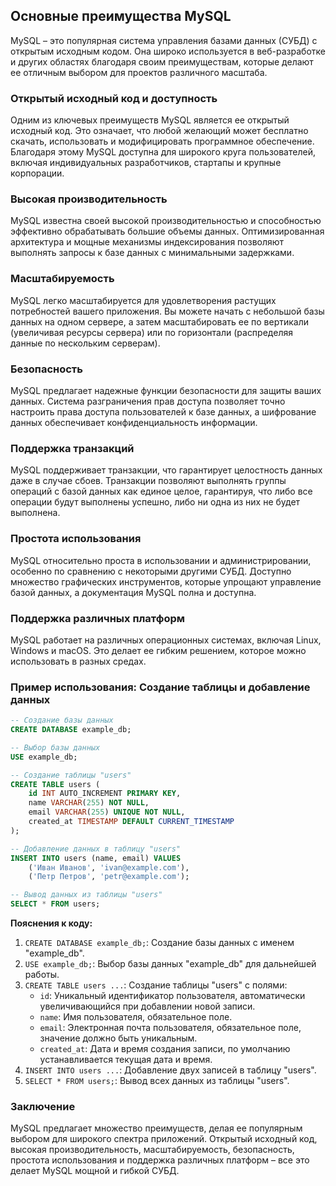 ## Основные преимущества MySQL

MySQL – это популярная система управления базами данных (СУБД) с открытым исходным кодом. Она широко используется в веб-разработке и других областях благодаря своим преимуществам, которые делают ее отличным выбором для проектов различного масштаба.

### Открытый исходный код и доступность

Одним из ключевых преимуществ MySQL является ее открытый исходный код. Это означает, что любой желающий может бесплатно скачать, использовать и модифицировать программное обеспечение. Благодаря этому MySQL доступна для широкого круга пользователей, включая индивидуальных разработчиков, стартапы и крупные корпорации.

### Высокая производительность

MySQL известна своей высокой производительностью и способностью эффективно обрабатывать большие объемы данных. Оптимизированная архитектура и мощные механизмы индексирования позволяют выполнять запросы к базе данных с минимальными задержками.

### Масштабируемость

MySQL легко масштабируется для удовлетворения растущих потребностей вашего приложения. Вы можете начать с небольшой базы данных на одном сервере, а затем масштабировать ее по вертикали (увеличивая ресурсы сервера) или по горизонтали (распределяя данные по нескольким серверам).

### Безопасность

MySQL предлагает надежные функции безопасности для защиты ваших данных. Система разграничения прав доступа позволяет точно настроить права доступа пользователей к базе данных, а шифрование данных обеспечивает конфиденциальность информации.

### Поддержка транзакций

MySQL поддерживает транзакции, что гарантирует целостность данных даже в случае сбоев. Транзакции позволяют выполнять группы операций с базой данных как единое целое, гарантируя, что либо все операции будут выполнены успешно, либо ни одна из них не будет выполнена.

### Простота использования

MySQL относительно проста в использовании и администрировании, особенно по сравнению с некоторыми другими СУБД. Доступно множество графических инструментов, которые упрощают управление базой данных, а документация MySQL полна и доступна.

### Поддержка различных платформ

MySQL работает на различных операционных системах, включая Linux, Windows и macOS. Это делает ее гибким решением, которое можно использовать в разных средах.

### Пример использования: Создание таблицы и добавление данных

```sql
-- Создание базы данных
CREATE DATABASE example_db;

-- Выбор базы данных
USE example_db;

-- Создание таблицы "users"
CREATE TABLE users (
    id INT AUTO_INCREMENT PRIMARY KEY,
    name VARCHAR(255) NOT NULL,
    email VARCHAR(255) UNIQUE NOT NULL,
    created_at TIMESTAMP DEFAULT CURRENT_TIMESTAMP
);

-- Добавление данных в таблицу "users"
INSERT INTO users (name, email) VALUES
    ('Иван Иванов', 'ivan@example.com'),
    ('Петр Петров', 'petr@example.com');

-- Вывод данных из таблицы "users"
SELECT * FROM users;
```

**Пояснения к коду:**

1. `CREATE DATABASE example_db;`: Создание базы данных с именем "example_db".
2. `USE example_db;`: Выбор базы данных "example_db" для дальнейшей работы.
3. `CREATE TABLE users ...`: Создание таблицы "users" с полями:
    - `id`: Уникальный идентификатор пользователя, автоматически увеличивающийся при добавлении новой записи.
    - `name`: Имя пользователя, обязательное поле.
    - `email`: Электронная почта пользователя, обязательное поле, значение должно быть уникальным.
    - `created_at`: Дата и время создания записи, по умолчанию устанавливается текущая дата и время.
4. `INSERT INTO users ...`: Добавление двух записей в таблицу "users".
5. `SELECT * FROM users;`: Вывод всех данных из таблицы "users".

### Заключение

MySQL предлагает множество преимуществ, делая ее популярным выбором для широкого спектра приложений.  Открытый исходный код, высокая производительность, масштабируемость, безопасность, простота использования и поддержка различных платформ – все это делает MySQL мощной и гибкой СУБД. 
